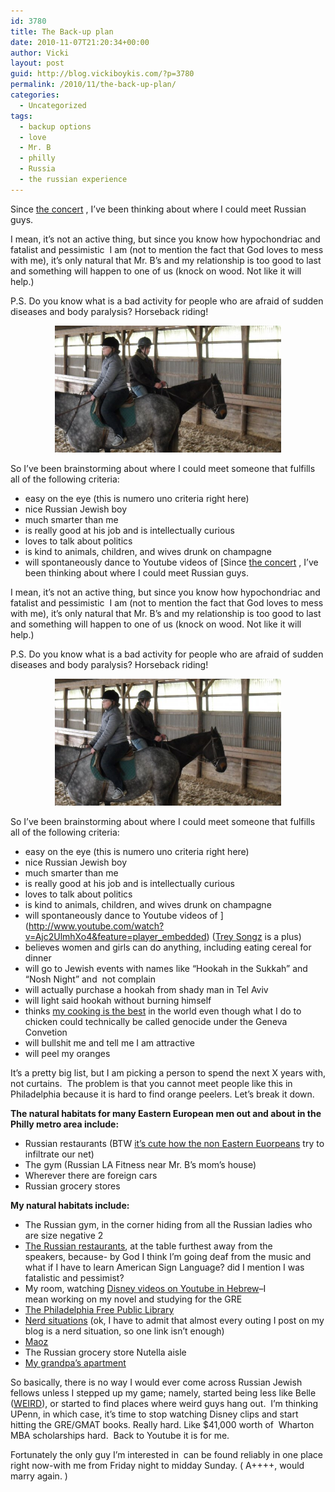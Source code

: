 ```yaml
---
id: 3780
title: The Back-up plan
date: 2010-11-07T21:20:34+00:00
author: Vicki
layout: post
guid: http://blog.vickiboykis.com/?p=3780
permalink: /2010/11/the-back-up-plan/
categories:
  - Uncategorized
tags:
  - backup options
  - love
  - Mr. B
  - philly
  - Russia
  - the russian experience
---
```

Since [the concert](http://blog.vickiboykis.com/2010/10/24/bards-and-a-vanishing-breed-of-russian/) , I&#8217;ve been thinking about where I could meet Russian guys.

I mean, it&#8217;s not an active thing, but since you know how hypochondriac and fatalist and pessimistic  I am (not to mention the fact that God loves to mess with me), it&#8217;s only natural that Mr. B&#8217;s and my relationship is too good to last and something will happen to one of us (knock on wood. Not like it will help.)

P.S. Do you know what is a bad activity for people who are afraid of sudden diseases and body paralysis? Horseback riding!

<p style="text-align: center;">
  <a href="https://raw.githubusercontent.com/veekaybee/wlb/gh-pages/assets/images/2010/11/19838_656705240295_2406357_37752250_3696732_n.jpg"><img class="aligncenter size-full wp-image-3866" title="19838_656705240295_2406357_37752250_3696732_n" src="https://raw.githubusercontent.com/veekaybee/wlb/gh-pages/assets/images/2010/11/19838_656705240295_2406357_37752250_3696732_n.jpg" alt="" width="362" height="203" /></a>
</p>

So I&#8217;ve been brainstorming about where I could meet someone that fulfills all of the following criteria:

  * easy on the eye (this is numero uno criteria right here)
  * nice Russian Jewish boy
  * much smarter than me
  * is really good at his job and is intellectually curious
  * loves to talk about politics
  * is kind to animals, children, and wives drunk on champagne
  * will spontaneously dance to Youtube videos of [Since [the concert](http://blog.vickiboykis.com/2010/10/24/bards-and-a-vanishing-breed-of-russian/) , I&#8217;ve been thinking about where I could meet Russian guys.

I mean, it&#8217;s not an active thing, but since you know how hypochondriac and fatalist and pessimistic  I am (not to mention the fact that God loves to mess with me), it&#8217;s only natural that Mr. B&#8217;s and my relationship is too good to last and something will happen to one of us (knock on wood. Not like it will help.)

P.S. Do you know what is a bad activity for people who are afraid of sudden diseases and body paralysis? Horseback riding!

<p style="text-align: center;">
  <a href="https://raw.githubusercontent.com/veekaybee/wlb/gh-pages/assets/images/2010/11/19838_656705240295_2406357_37752250_3696732_n.jpg"><img class="aligncenter size-full wp-image-3866" title="19838_656705240295_2406357_37752250_3696732_n" src="https://raw.githubusercontent.com/veekaybee/wlb/gh-pages/assets/images/2010/11/19838_656705240295_2406357_37752250_3696732_n.jpg" alt="" width="362" height="203" /></a>
</p>

So I&#8217;ve been brainstorming about where I could meet someone that fulfills all of the following criteria:

  * easy on the eye (this is numero uno criteria right here)
  * nice Russian Jewish boy
  * much smarter than me
  * is really good at his job and is intellectually curious
  * loves to talk about politics
  * is kind to animals, children, and wives drunk on champagne
  * will spontaneously dance to Youtube videos of ](http://www.youtube.com/watch?v=Ajc2UlmhXo4&feature=player_embedded) ([Trey Songz](http://www.youtube.com/watch?v=ekAXPCphKXQ) is a plus)
  * believes women and girls can do anything, including eating cereal for dinner
  * will go to Jewish events with names like &#8220;Hookah in the Sukkah&#8221; and &#8220;Nosh Night&#8221; and  not complain
  * will actually purchase a hookah from shady man in Tel Aviv
  * will light said hookah without burning himself
  * thinks [my cooking is the best](http://blog.vickiboykis.com/2009/08/25/me-elsewhere/) in the world even though what I do to chicken could technically be called genocide under the Geneva Convetion
  * will bullshit me and tell me I am attractive
  * will peel my oranges

It&#8217;s a pretty big list, but I am picking a person to spend the next X years with, not curtains.  The problem is that you cannot meet people like this in Philadelphia because it is hard to find orange peelers. Let&#8217;s break it down.

 **The natural habitats for many Eastern European men out and about in the Philly metro area include:**

  * Russian restaurants (BTW [it&#8217;s cute how the non Eastern Euorpeans](http://chowhound.chow.com/topics/305725) try to infiltrate our net)
  * The gym (Russian LA Fitness near Mr. B&#8217;s mom&#8217;s house)
  * Wherever there are foreign cars
  * Russian grocery stores

**My natural habitats include:**

  * The Russian gym, in the corner hiding from all the Russian ladies who are size negative 2
  * [The Russian restaurants](http://blog.vickiboykis.com/2010/10/28/two-quick-pics-from-this-week/), at the table furthest away from the speakers, because- by God I think I&#8217;m going deaf from the music and what if I have to learn American Sign Language? did I mention I was fatalistic and pessimist?
  * My room, watching [Disney videos on Youtube in Hebrew](http://www.youtube.com/watch?v=og-bnjmY_ak)&#8211;I mean working on my novel and studying for the GRE
  * [The Philadelphia Free Public Library](http://blog.vickiboykis.com/2010/10/17/scenarios/)
  * [Nerd situations](http://blog.vickiboykis.com/2010/10/26/james-zogby-wins-me-over-with-his-lebanese-trickery-and-charm/) (ok, I have to admit that almost every outing I post on my blog is a nerd situation, so one link isn&#8217;t enough)
  * [Maoz](http://www.maozusa.com/)
  * The Russian grocery store Nutella aisle
  * [My grandpa&#8217;s apartment](http://blog.vickiboykis.com/2010/06/02/if-my-grandpa-cant-come-to-the-pictures-they-come-to-him/)

So basically, there is no way I would ever come across Russian Jewish fellows unless I stepped up my game; namely, started being less like Belle ([WEIRD](http://www.youtube.com/watch?v=IltAsKmVroQ)), or started to find places where weird guys hang out.  I&#8217;m thinking UPenn, in which case, it&#8217;s time to stop watching Disney clips and start hitting the GRE/GMAT books. Really hard. Like $41,000 worth of  Wharton MBA scholarships hard.  Back to Youtube it is for me.

Fortunately the only guy I&#8217;m interested in  can be found reliably in one place right now-with me from Friday night to midday Sunday. ( A++++, would marry again. )